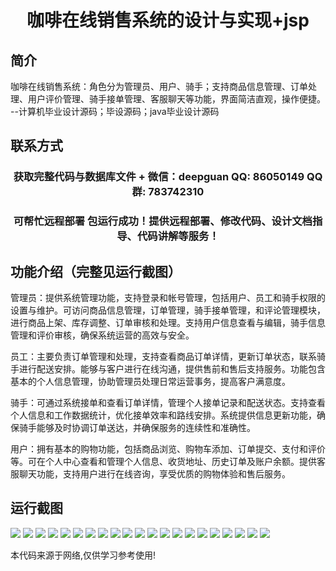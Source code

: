 <p><h1 align="center">咖啡在线销售系统的设计与实现+jsp</h1></p>

## 简介
咖啡在线销售系统：角色分为管理员、用户、骑手；支持商品信息管理、订单处理、用户评价管理、骑手接单管理、客服聊天等功能，界面简洁直观，操作便捷。    --计算机毕业设计源码；毕设源码；java毕业设计源码


## 联系方式
<p><h3 align="center">获取完整代码与数据库文件 + 微信：deepguan QQ: 86050149 QQ群: 783742310</h3></p>
<p><h3 align="center">可帮忙远程部署 包运行成功！提供远程部署、修改代码、设计文档指导、代码讲解等服务！</h3></p>

## 功能介绍（完整见运行截图）
管理员：提供系统管理功能，支持登录和帐号管理，包括用户、员工和骑手权限的设置与维护。可访问商品信息管理，订单管理，骑手接单管理，和评论管理模块，进行商品上架、库存调整、订单审核和处理。支持用户信息查看与编辑，骑手信息管理和评价审核，确保系统运营的高效与安全。

员工：主要负责订单管理和处理，支持查看商品订单详情，更新订单状态，联系骑手进行配送安排。能够与客户进行在线沟通，提供售前和售后支持服务。功能包含基本的个人信息管理，协助管理员处理日常运营事务，提高客户满意度。

骑手：可通过系统接单和查看订单详情，管理个人接单记录和配送状态。支持查看个人信息和工作数据统计，优化接单效率和路线安排。系统提供信息更新功能，确保骑手能够及时协调订单送达，并确保服务的连续性和准确性。

用户：拥有基本的购物功能，包括商品浏览、购物车添加、订单提交、支付和评价等。可在个人中心查看和管理个人信息、收货地址、历史订单及账户余额。提供客服聊天功能，支持用户进行在线咨询，享受优质的购物体验和售后服务。


## 运行截图
![](https://bs-1329754181.cos.ap-shanghai.myqcloud.com/ssm/CoffeeOnlineSalesSystem/img/001.jpg)
![](https://bs-1329754181.cos.ap-shanghai.myqcloud.com/ssm/CoffeeOnlineSalesSystem/img/002.jpg)
![](https://bs-1329754181.cos.ap-shanghai.myqcloud.com/ssm/CoffeeOnlineSalesSystem/img/003.jpg)
![](https://bs-1329754181.cos.ap-shanghai.myqcloud.com/ssm/CoffeeOnlineSalesSystem/img/004.jpg)
![](https://bs-1329754181.cos.ap-shanghai.myqcloud.com/ssm/CoffeeOnlineSalesSystem/img/005.jpg)
![](https://bs-1329754181.cos.ap-shanghai.myqcloud.com/ssm/CoffeeOnlineSalesSystem/img/006.jpg)
![](https://bs-1329754181.cos.ap-shanghai.myqcloud.com/ssm/CoffeeOnlineSalesSystem/img/007.jpg)
![](https://bs-1329754181.cos.ap-shanghai.myqcloud.com/ssm/CoffeeOnlineSalesSystem/img/008.jpg)
![](https://bs-1329754181.cos.ap-shanghai.myqcloud.com/ssm/CoffeeOnlineSalesSystem/img/009.jpg)
![](https://bs-1329754181.cos.ap-shanghai.myqcloud.com/ssm/CoffeeOnlineSalesSystem/img/010.jpg)
![](https://bs-1329754181.cos.ap-shanghai.myqcloud.com/ssm/CoffeeOnlineSalesSystem/img/011.jpg)
![](https://bs-1329754181.cos.ap-shanghai.myqcloud.com/ssm/CoffeeOnlineSalesSystem/img/012.jpg)
![](https://bs-1329754181.cos.ap-shanghai.myqcloud.com/ssm/CoffeeOnlineSalesSystem/img/013.jpg)
![](https://bs-1329754181.cos.ap-shanghai.myqcloud.com/ssm/CoffeeOnlineSalesSystem/img/014.jpg)
![](https://bs-1329754181.cos.ap-shanghai.myqcloud.com/ssm/CoffeeOnlineSalesSystem/img/015.jpg)
![](https://bs-1329754181.cos.ap-shanghai.myqcloud.com/ssm/CoffeeOnlineSalesSystem/img/016.jpg)
![](https://bs-1329754181.cos.ap-shanghai.myqcloud.com/ssm/CoffeeOnlineSalesSystem/img/017.jpg)
![](https://bs-1329754181.cos.ap-shanghai.myqcloud.com/ssm/CoffeeOnlineSalesSystem/img/018.jpg)
![](https://bs-1329754181.cos.ap-shanghai.myqcloud.com/ssm/CoffeeOnlineSalesSystem/img/019.jpg)
![](https://bs-1329754181.cos.ap-shanghai.myqcloud.com/ssm/CoffeeOnlineSalesSystem/img/020.jpg)
![](https://bs-1329754181.cos.ap-shanghai.myqcloud.com/ssm/CoffeeOnlineSalesSystem/img/021.jpg)

<p>本代码来源于网络,仅供学习参考使用!</p>
